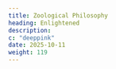 ```yaml
---
title: Zoological Philosophy
heading: Enlightened
description: 
c: "deeppink"
date: 2025-10-11
weight: 119
---
```



